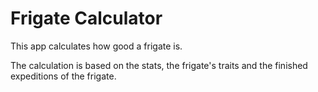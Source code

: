 # Frigate Calculator

This app calculates how good a frigate is.

The calculation is based on the stats, the frigate's traits and the finished expeditions of the frigate.
